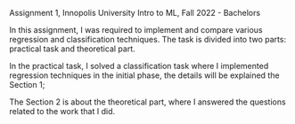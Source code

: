 Assignment 1, Innopolis University
Intro to ML, Fall 2022 - Bachelors

In this assignment, I was required to implement and compare various regression and classification techniques. 
The task is divided into two parts: 
practical task and theoretical part. 

In the practical task, I solved a classification task where I implemented regression techniques in the initial phase, 
the details will be explained the Section 1; 

The Section 2 is about the theoretical part, where I answered the questions related to the work that I did.
